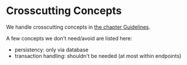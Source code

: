 # Crosscutting Concepts

We handle crosscutting concepts in [the chapter Guidelines](../guidelines).

A few concepts we don't need/avoid are listed here:

- persistency: only via database
- transaction handling: shouldn't be needed (at most within endpoints)
